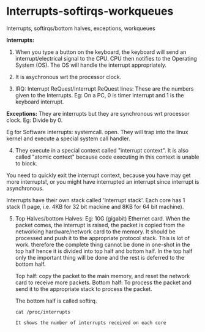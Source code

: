 # Interrupts-softirqs-workqueues
Interrupts, softirqs/bottom halves, exceptions, workqueues

**Interrupts:**
1) When you type a button on the keyboard, the keyboard will send an interrupt/electrical signal to the CPU. CPU then notifies to the Operating System (OS). The OS will handle the
interrupt appropriately.

2) It is asychronous wrt the processor clock.

3) IRQ: Interrupt ReQuest/Interrupt ReQuest lines: These are the numbers given to the Interrupts.
Eg:
On a PC, 0 is timer interrupt and 1 is the keyboard interrupt.

**Exceptions:**
They are interrupts but they are synchronous wrt processor clock.
Eg: Divide by 0.

Eg for Software interrupts: systemcall. open. They will trap into the linux kernel and execute a special system call handler.

4) They execute in a special context called "interrupt context". It is also called "atomic context" because code executing in this context is unable to block.

You need to quickly exit the interrupt context, because you have may get more interrupts!, or you might have interrupted an interrupt since interrupt is asynchronous.

Interrupts have their own stack called 'Interrupt stack'. Each core has 1 stack (1 page, i.e. 4KB for 32 bit mackine and 8KB for 64 bit machine).


5) Top Halves/bottom Halves:
   Eg: 10G (gigabit) Ethernet card.
   When the packet comes, the interrupt is raised, the packet is copied from the networking hardware/network card to the memory. It should be processed and push it to the
   appropriate protocol stack. This is lot of work. therefore the complete thing cannot be done in one-shot in the top half hence it is divided into top half and bottom
   half. In the top half only the important thing will be done and the rest is deferred to the bottom half.

   Top half: copy the packet to the main memory, and reset the network card to receive more packets.
   Bottom half: To process the packet and send it to the appropriate stack to process the packet.

   The bottom half is called softirq.

   ```
   cat /proc/interrupts

   It shows the number of interrupts received on each core
   ```
